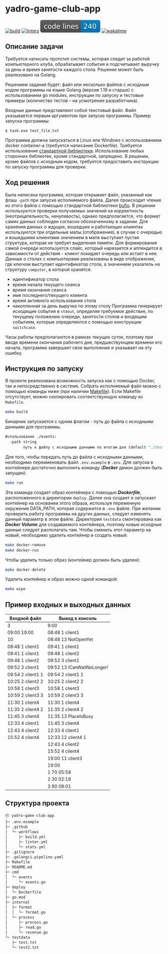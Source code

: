 # yadro-game-club-app
[![build](https://github.com/nikitads9/yadro-game-club-app/actions/workflows/build.yml/badge.svg)](https://github.com/nikitads9/yadro-game-club-app/actions/workflows/build.yml)
[![linters](https://github.com/nikitads9/yadro-game-club-app/actions/workflows/linter.yml/badge.svg)](https://github.com/nikitads9/yadro-game-club-app/actions/workflows/linter.yml)
![code lines](https://raw.githubusercontent.com/nikitads9/yadro-game-club-app/badges/.badges/main/lines.svg)
[![wakatime](https://wakatime.com/badge/user/018e5c64-a5fb-48a7-8d3a-b00fe4c56581/project/2782a224-4f20-4c7c-bc38-cbb4dedeed32.svg)](https://wakatime.com/badge/user/018e5c64-a5fb-48a7-8d3a-b00fe4c56581/project/2782a224-4f20-4c7c-bc38-cbb4dedeed32)

## Описание задачи

Требуется написать прототип системы, которая следит за работой компьютерного клуба, обрабатывает события и подсчитывает выручку за день и время занятости каждого стола.
Решение может быть реализовано на Golang.

Решением задания будет: файл или несколько файлов с исходным кодом программы на языке Golang (версия 1.19 и старше) с использованием go modules, инструкции по запуску и тестовые примеры (количество тестов – на усмотрение разработчика). 

Входные данные представляют собой текстовый файл. Файл указывается первым аргументом при запуске программы. Пример запуска программы: 
```
$ task.exe test_file.txt
```
Программа должна запускатьcя в Linux или Windows с использованием docker container-a (требуется написание Dockerfile). Требуется использование [стандартной библиотеки](https://pkg.go.dev/std). Использование любых сторонних библиотек, кроме стандартной, запрещено. В решении, кроме файлов с исходным кодом, требуется предоставить инструкции по запуску программы для проверки.

## Ход решения

Была написана программа, которая открывает файл, указанный как флаш `-path` при запуске исполняемого файла. Далее происходит чтение из этого файла с помощью стандартной библиотеки [bufio](https://pkg.go.dev/bufio). В решении используются проверки получаемых значений на корректность (неотрицательность, ненулевость), однако предполагается, что формат самих данных соблюден согласно обозначенному в задании. Для хранения данных о ждущих, вошедших и работающих клиентах используются три отдельные мапы (отображения), в случае с очередью и вошедшими клиентами значением в мапе выступает пустая структура, которая не требует выделения памяти. Для формирования самой очереди используется слайс, который нарезается и аппендится в зависимости от действия - клиент покидает очередь или встает в нее. Данные о столах с компьютерами реализованы в виде отображения, где ключом выступает идентификатор стола, а значением указатель на структуру `computer`, в которой хранятся:
- идентификатор стола
- время начала текущего сеанса
- время окончания сеанса
- имя последнего/текущего клиента
- время активного использования стола
- накопленная за день выручка по этому столу
Программа генерирует исходящие события в `stdout`, определяя требуемое действие, по текущему положению очереди, занятости столов и входящим событиям, которые определяются с помощью конструкции `switchcase`.

Часы работы предполагаются в рамках текущих суток, поэтому при вводе времени окончания рабочего дня, предшествующем времени его начала, программа завершает свое выполнение и указывает на эту ошибку.

## Инструкция по запуску

В проекте реализована возможность запуска как с помощью Docker, так и непосредственно в системе. 
Собрать исполняемый файл можно с помощью команды ниже (при наличии [Makefile](https://www.gnu.org/software/make/manual/make.html)). Если Makefile отсутствует, можно скопировать соответствующую команду из `Makefile`.
```bash
make build
```
Бинарник запускается с одним флагом - путь до файла с исходными данными для программы.
```bash
Использование ./events:
  -path string
        путь к файлу с исходными данными по итогам дня (default "./testdata/test.txt")
```
Для того, чтобы передать путь до файла с исходными данными, необходимо переименовать файл `.env.example` в `.env`.
Для запуска в контейнере достаточно выполнить команду (***Docker*** демон должен быть запущен):
```bash
make run
```
Эта команда создает образ контейнера с помощью ***Dockerfile***, расположенного в директории `deploy`. Далее она создает и запускает контейнер на основании этого образа, используя переменную окружения DATA_PATH, которая содержится в `.env` файле. При желании проверить работу программы на других данных, следует изменять данный параметр в этом файле.
Директория `testdata` смонтирована как ***Docker Volume*** для создаваемого контейнера, поэтому новые исходные данные следует располагать там.
Чтобы сменить этот параметр на новый, необходимо удалить контейнер и создать новый:
```bash
make docker-remove
make docker-run
```
Чтобы удалить только образ (контейнер должен быть удален):
```bash
make docker-delete
```
Удалить контейнер и образ можно одной командой:
```bash
make wipe
```

## Пример входных и выходных данных
| Входной файл      | Вывод в консоль              |
|-------------------|------------------------------|
| 3                 | 9:00                         |
| 09:00 19:00       | 08:48 1 client1              |
| 10                | 08:48 13   NotOpenYet        |
| 08:48 1 client1   | 09:41 1 client1              |
| 09:41 1 client1   | 09:48 1 client2              |
| 09:48 1 client2   | 09:52 3 client1              |
| 09:52 3 client1   | 09:52 13   ICanWaitNoLonger! |
| 09:54 2 client1 1 | 09:54 2 client1 1            |
| 10:25 2 client2 2 | 10:25 2 client2 2            |
| 10:58 1 client3   | 10:58 1 client3              |
| 10:59 2 client3 3 | 10:59 2 client3 3            |
| 11:30 1 client4   | 11:30 1 client4              |
| 11:35 2 client4 2 | 11:35 2 client4 2            |
| 11:45 3 client4   | 11:35 13   PlaceIsBusy       |
| 12:33 4 client1   | 11:45 3 client4              |
| 12:43 4 client2   | 12:33 4 client1              |
| 15:52 4 client4   | 12:33 12 client4   1         |
|                   | 12:43 4 client2              |
|                   | 15:52 4 client4              |
|                   | 19:00 11 client3             |
|                   | 19:00                        |
|                   | 1 70 05:58                   |
|                   | 2 30 02:18                   |
|                   | 3 90 08:01                   |

## Структура проекта

```
📦 yadro-game-club-app
├─ .env.example
├─ .github
│  └─ workflows
│     ├─ build.yml
│     ├─ linter.yml
│     └─ stats.yml
├─ .gitignore
├─ .golangci.pipeline.yaml
├─ Makefile
├─ README.md
├─ cmd
│  └─ events
│     └─ events.go
├─ deploy
│  └─ Dockerfile
├─ go.mod
├─ internal
│  ├─ format
│  │  └─ format.go
│  └─ process
│     ├─ process.go
│     ├─ read.go
│     └─ revenue.go
└─ testdata
   ├─ test.txt
   └─ test2.txt
```
